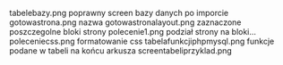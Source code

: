 tabelebazy.png poprawny screen bazy danych po imporcie
gotowastrona.png nazwa
gotowastronalayout.png zaznaczone poszczegolne bloki strony
polecenie1.png podział strony na bloki...
poleceniecss.png formatowanie css
tabelafunkcjiphpmysql.png funkcje podane w tabeli na końcu arkusza
screentabeliprzyklad.png
